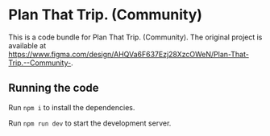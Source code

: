 
  # Plan That Trip. (Community)

  This is a code bundle for Plan That Trip. (Community). The original project is available at https://www.figma.com/design/AHQVa6F637Ezj28XzcOWeN/Plan-That-Trip.--Community-.

  ## Running the code

  Run `npm i` to install the dependencies.

  Run `npm run dev` to start the development server.
  